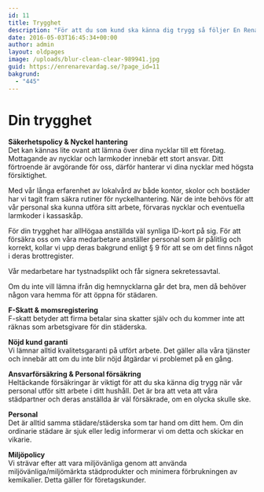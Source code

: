 ```yaml
---
id: 11
title: Trygghet
description: "För att du som kund ska känna dig trygg så följer En Renare Vardag branschens högsta krav när det gäller säkerhet och ansvarsfrågor."
date: 2016-05-03T16:45:34+00:00
author: admin
layout: oldpages
image: /uploads/blur-clean-clear-989941.jpg
guid: https://enrenarevardag.se/?page_id=11
bakgrund:
  - "445"
---
```

# Din trygghet

<strong class="arrow">Säkerhetspolicy & Nyckel hantering</strong>  
Det kan kännas lite ovant att lämna över dina nycklar till ett företag. Mottagande av nycklar och larmkoder innebär ett stort ansvar. Ditt förtroende är avgörande för oss, därför hanterar vi dina nycklar med högsta försiktighet.

Med vår långa erfarenhet av lokalvård av både kontor, skolor och bostäder har vi tagit fram säkra rutiner för nyckelhantering. När de inte behövs för att vår personal ska kunna utföra sitt arbete, förvaras nycklar och eventuella larmkoder i kassaskåp.

För din trygghet har all<span data-offset-key="4pmu3-0-0">Höga</span>a anställda väl synliga ID-kort på sig. För att försäkra oss om våra medarbetare anställer personal som är pålitlig och korrekt, kollar vi upp deras bakgrund enligt § 9 för att se om det finns något i deras brottregister.

Vår medarbetare har tystnadsplikt och får signera sekretessavtal.

Om du inte vill lämna ifrån dig hemnycklarna går det bra, men då behöver någon vara hemma för att öppna för städaren.

<strong class="arrow">F-Skatt & momsregistering</strong>  
F-skatt betyder att firma betalar sina skatter själv och du kommer inte att räknas som arbetsgivare för din städerska.

<strong class="arrow">Nöjd kund garanti</strong>  
Vi lämnar alltid kvalitetsgaranti på utfört arbete. Det gäller alla våra tjänster och innebär att om du inte blir nöjd åtgärdar vi problemet på en gång.

<strong class="arrow">Ansvarförsäkring & Personal försäkring</strong>  
Heltäckande försäkringar är viktigt för att du ska känna dig trygg när vår personal utför sitt arbete i ditt hushåll. Det är bra att veta att våra städpartner och deras anställda är väl försäkrade, om en olycka skulle ske.

<strong class="arrow">Personal</strong>  
Det är alltid samma städare/städerska som tar hand om ditt hem. Om din ordinarie städare är sjuk eller ledig informerar vi om detta och skickar en vikarie.

<strong class="arrow">Miljöpolicy</strong>  
Vi strävar efter att vara miljövänliga genom att använda miljövänliga/miljömärkta städprodukter och minimera förbrukningen av kemikalier. Detta gäller för företagskunder.